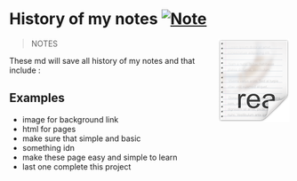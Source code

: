 
# History of my notes [![Note](https://cdn.jsdelivr.net/gh/sindresorhus/awesome@d7305f38d29fed78fa85652e3a63e154dd8e8829/media/badge.svg)](https://github.com/sindresorhus/awesome#readme)
> NOTES
> <img src="icon.png" align="right"/>

These md will save all history of my notes and that include :


## Examples

- image for background link
- html for pages
- make sure that simple and basic
- something idn
- make these page easy and simple to learn
- last one complete this project



